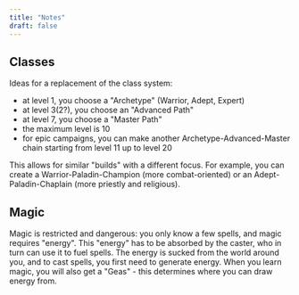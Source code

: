 ```yaml
---
title: "Notes"
draft: false
---
```


## Classes

Ideas for a replacement of the class system:

- at level 1, you choose a "Archetype" (Warrior, Adept, Expert)
- at level 3(2?), you choose an "Advanced Path"
- at level 7, you choose a "Master Path"
- the maximum level is 10
- for epic campaigns, you can make another Archetype-Advanced-Master chain starting from level 11 up to level 20

This allows for similar "builds" with a different focus. For example, you can create a Warrior-Paladin-Champion (more combat-oriented) or an Adept-Paladin-Chaplain (more priestly and religious).

## Magic
Magic is restricted and dangerous: you only know a few spells, and magic requires "energy". This "energy" has to be absorbed by the caster, who in turn can use it to fuel spells. The energy is sucked from the world around you, and to cast spells, you first need to generate energy. When you learn magic, you will also get a "Geas" - this determines where you can draw energy from.
